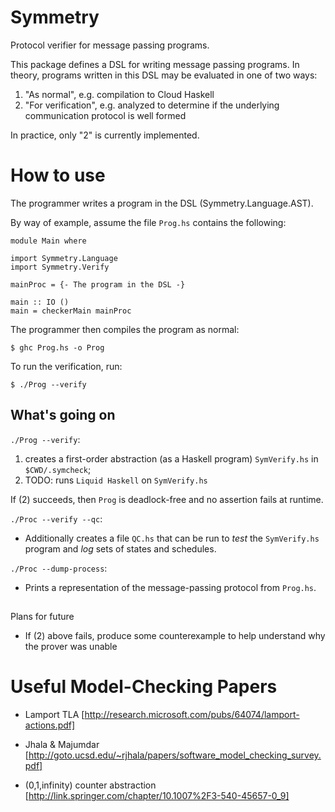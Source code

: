 # Symmetry

Protocol verifier for message passing programs.

This package defines a DSL for writing message passing programs. In theory, programs written in this DSL
may be evaluated in one of two ways:

  1. "As normal", e.g. compilation to Cloud Haskell
  2. "For verification", e.g. analyzed to determine if the underlying communication protocol is well formed

In practice, only "2" is currently implemented.

# How to use

The programmer writes a program in the DSL (Symmetry.Language.AST).

By way of example, assume the file `Prog.hs` contains the following:

~~~~{.haskell}
module Main where

import Symmetry.Language
import Symmetry.Verify

mainProc = {- The program in the DSL -}

main :: IO ()
main = checkerMain mainProc
~~~~

The programmer then compiles the program as normal:

~~~~
$ ghc Prog.hs -o Prog
~~~~

To run the verification, run:

~~~~
$ ./Prog --verify
~~~~

## What's going on

`./Prog --verify`:

  1. creates a first-order abstraction (as a Haskell program) `SymVerify.hs` in `$CWD/.symcheck`;
  2. TODO: runs `Liquid Haskell` on `SymVerify.hs`

If (2) succeeds, then `Prog` is deadlock-free and no assertion fails at runtime.

`./Proc --verify --qc`:

   * Additionally creates a file `QC.hs` that can be run to *test* the `SymVerify.hs` program and *log* sets of states and schedules.
  
`./Proc --dump-process`:

   * Prints a representation of the message-passing protocol from `Prog.hs`.

##
Plans for future

- If (2) above fails, produce some counterexample to help understand why the prover was unable

# Useful Model-Checking Papers

* Lamport TLA
  [http://research.microsoft.com/pubs/64074/lamport-actions.pdf]
  
* Jhala & Majumdar 
  [http://goto.ucsd.edu/~rjhala/papers/software_model_checking_survey.pdf]
  
* (0,1,infinity) counter abstraction
  [http://link.springer.com/chapter/10.1007%2F3-540-45657-0_9]
